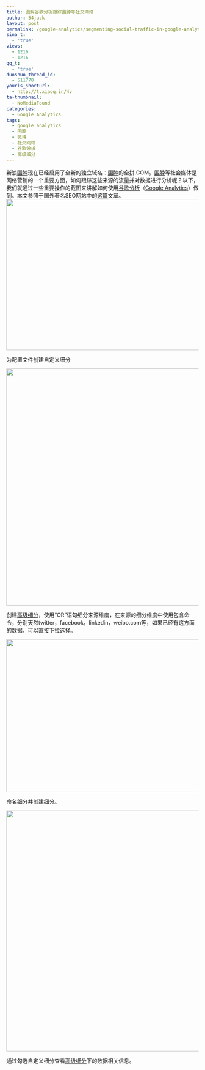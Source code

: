 ```yaml
---
title: 图解谷歌分析跟踪围脖等社交网络
author: 54jack
layout: post
permalink: /google-analytics/segmenting-social-traffic-in-google-analytics/
sina_t:
  - 'true'
views:
  - 1216
  - 1216
qq_t:
  - 'true'
duoshuo_thread_id:
  - 511778
yourls_shorturl:
  - http://t.xiaoq.in/4v
ta-thumbnail:
  - NoMediaFound
categories:
  - Google Analytics
tags:
  - google analytics
  - 围脖
  - 微博
  - 社交网络
  - 谷歌分析
  - 高级细分
---
```

新浪<span class='wp_keywordlink_affiliate'><a href="http://blog.xiaoq.in/tag/%e5%9b%b4%e8%84%96/" title="查看围脖中的全部文章" target="_blank">围脖</a></span>现在已经启用了全新的独立域名：<span class='wp_keywordlink_affiliate'><a href="http://blog.xiaoq.in/tag/%e5%9b%b4%e8%84%96/" title="查看围脖中的全部文章" target="_blank">围脖</a></span>的全拼.COM。<span class='wp_keywordlink_affiliate'><a href="http://blog.xiaoq.in/tag/%e5%9b%b4%e8%84%96/" title="查看围脖中的全部文章" target="_blank">围脖</a></span>等社会媒体是网络营销的一个重要方面，如何跟踪这些来源的流量并对数据进行分析呢？以下，我们就通过一些重要操作的截图来讲解如何使用<span class='wp_keywordlink'><a href="http://blog.xiaoq.in/google-analytics/" title="谷歌分析" target="_blank">谷歌分析</a></span>（<span class='wp_keywordlink'><a href="http://blog.xiaoq.in/google-analytics/" title="Google Analytics" target="_blank">Google Analytics</a></span>）做到。本文参照于国外著名SEO网站中的<a href="http://www.seomoz.org/blog/segmenting-social-traffic-in-google-analytics" target="_blank">这篇</a>文章。  
<a href="http://blog.xiaoq.in/cdn/images/2011/04/network-tracking-step-1.png" target="_blank"><img class="alignnone size-full wp-image-253" title="network tracking step 1" src="http://blog.xiaoq.in/cdn/images/2011/04/network-tracking-step-1.png" alt="" width="1000" height="395" /></a>

为配置文件创建自定义细分

<a href="http://blog.xiaoq.in/cdn/images/2011/04/network-tracking-step-2.png" target="_blank"><img class="alignnone size-full wp-image-254" title="network tracking step 2" src="http://blog.xiaoq.in/cdn/images/2011/04/network-tracking-step-2.png" alt="" width="840" height="620" /></a>

创建<span class='wp_keywordlink_affiliate'><a href="http://blog.xiaoq.in/tag/%e9%ab%98%e7%ba%a7%e7%bb%86%e5%88%86/" title="查看高级细分中的全部文章" target="_blank">高级细分</a></span>，使用“OR”语句细分来源维度，在来源的细分维度中使用包含命令，分别天然twitter，facebook，linkedin，weibo.com等，如果已经有这方面的数据，可以直接下拉选择。

<a href="http://blog.xiaoq.in/cdn/images/2011/04/network-tracking-step-3.png" target="_blank"><img class="alignnone size-full wp-image-255" title="network tracking step 3" src="http://blog.xiaoq.in/cdn/images/2011/04/network-tracking-step-3.png" alt="" width="780" height="400" /></a>

命名细分并创建细分。

<a href="http://blog.xiaoq.in/cdn/images/2011/04/network-tracking-step-4.png" target="_blank"><img class="alignnone size-full wp-image-256" title="network tracking step 4" src="http://blog.xiaoq.in/cdn/images/2011/04/network-tracking-step-4.png" alt="" width="1030" height="630" /></a>

通过勾选自定义细分查看<span class='wp_keywordlink_affiliate'><a href="http://blog.xiaoq.in/tag/%e9%ab%98%e7%ba%a7%e7%bb%86%e5%88%86/" title="查看高级细分中的全部文章" target="_blank">高级细分</a></span>下的数据相关信息。
